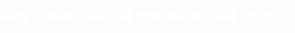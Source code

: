 <!DOCTYPE html>
<html lang="vi">
<head>
  <meta charset="UTF-8">
  <title>My Website</title>
  <style>
    body {
      margin: 0;
      padding: 0;
      font-family: Arial, sans-serif;
      color: white;

  /* Hình nền */
      background-image: url("[https://i.postimg.cc/mhJpLmGV/wallpaper.jpg](https://i.postimg.cc/37g335gm/128760884-p3.png)");
      background-size: cover;      /* phủ toàn màn hình */
      background-position: center; /* canh giữa */
      background-attachment: fixed; /* cố định khi cuộn */
    }

  h1 {
      text-align: center;
      margin-top: 20%;
      text-shadow: 2px 2px 5px black; /* để chữ nổi bật hơn */
    }
  </style>
</head>
<body>
  <h1>Xin chào, đây là website của mình!</h1>
</body>
</html>

